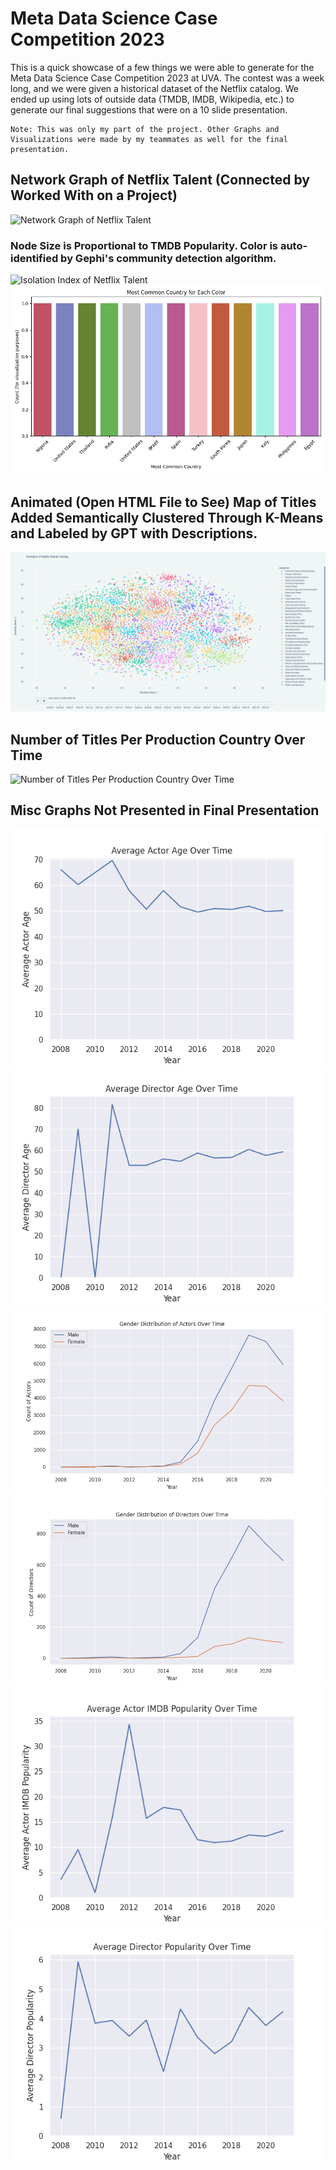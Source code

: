 # Meta Data Science Case Competition 2023

This is a quick showcase of a few things we were able to generate for the Meta Data Science Case Competition 2023 at UVA.
The contest was a week long, and we were given a historical dataset of the Netflix catalog.
We ended up using lots of outside data (TMDB, IMDB, Wikipedia, etc.) to generate our final suggestions that were on a 10 slide presentation.

```
Note: This was only my part of the project. Other Graphs and Visualizations were made by my teammates as well for the final presentation.
```

## Network Graph of Netflix Talent (Connected by Worked With on a Project)

![Network Graph of Netflix Talent](data/actor-node-map-5k-5k.png)

### Node Size is Proportional to TMDB Popularity. Color is auto-identified by Gephi's community detection algorithm.

![Isolation Index of Netflix Talent](generated/isolation_metric_for_each_color.png)
![Most Popular Country Per Color](generated/most_common_country_for_each_color.png)

## Animated (Open HTML File to See) Map of Titles Added Semantically Clustered Through K-Means and Labeled by GPT with Descriptions.

![Animated Map of Titles Added Semantically Clustered Through K-Means and Labeled by GPT with Descriptions](generated/catalog_visualization_screenshot.png)

## Number of Titles Per Production Country Over Time

![Number of Titles Per Production Country Over Time](generated/title_counts_by_country.png)

## Misc Graphs Not Presented in Final Presentation

![G1](generated/col_4_age_of_actor_over_time.png)
![G2](generated/col_4_age_of_director_over_time.png)
![G3](generated/col_4_gender_of_actor_over_time.png)
![G4](generated/col_4_gender_of_director_over_time.png)
![G5](generated/col_4_popularity_of_actor_over_time.png)
![G6](generated/col_4_popularity_of_director_over_time.png)
